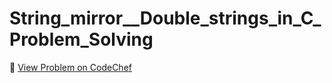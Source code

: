 # String_mirror__Double_strings_in_C_Problem_Solving

🔗 [View Problem on CodeChef](https://www.codechef.com/learn/course/cpp-beginner-v2-p1/BP00BC04_V2/problems/GSCV214)
